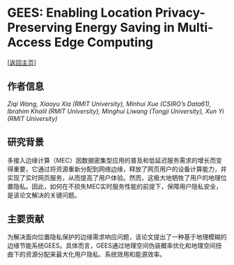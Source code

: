 # GEES: Enabling Location Privacy-Preserving Energy Saving in Multi-Access Edge Computing

\[[返回主页](../../README.md)\]

## 作者信息
*Ziqi Wang, Xiaoyu Xia (RMIT University), Minhui Xue (CSIRO’s Data61), Ibrahim Khalil (RMIT University), Minghui Liwang (Tongji University), Xun Yi (RMIT University)*

## 研究背景
多接入边缘计算（MEC）因数据密集型应用的普及和低延迟服务需求的增长而变得重要，它通过将资源重新分配到网络边缘，释放了网页用户的设备计算能力，并实现了实时网页服务，从而提高了用户体验。然而，这极大地牺牲了用户的地理位置隐私。因此，如何在不损失MEC实时服务性能的前提下，保障用户隐私安全，是该论文解决的关键问题。

## 主要贡献
为解决面向位置隐私保护的边缘需求响应问题，该论文提出了一种基于地理模糊的边缘节能系统GEES。具体而言，GEES通过地理空间伪装概率优化和地理空间扭曲下的资源分配来最大化用户隐私、系统效用和能源效率。